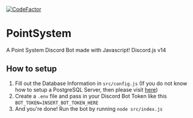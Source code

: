 <a href="https://www.codefactor.io/repository/github/chrissch-dev/pointsystem"><img src="https://www.codefactor.io/repository/github/chrissch-dev/pointsystem/badge" alt="CodeFactor" /></a>

# PointSystem
A Point System Discord Bot made with Javascript! Discord.js v14

## How to setup

1. Fill out the Database Information in `src/config.js` (If you do not know how to setup a PostgreSQL Server, then please visit [here](https://www.postgresql.org/docs/current/tutorial-install.html))
2. Create a `.env` file and pass in your Discord Bot Token like this `BOT_TOKEN=INSERT_BOT_TOKEN_HERE`
3. And you're done! Run the bot by running `node src/index.js`
